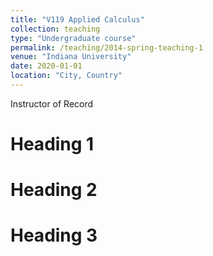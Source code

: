 ```yaml
---
title: "V119 Applied Calculus"
collection: teaching
type: "Undergraduate course"
permalink: /teaching/2014-spring-teaching-1
venue: "Indiana University"
date: 2020-01-01
location: "City, Country"
---
```


Instructor of Record

Heading 1
======

Heading 2
======

Heading 3
======
